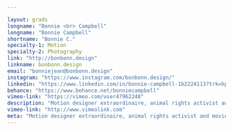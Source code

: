 ```yaml
---

layout: grads
longname: "Bonnie <br> Campbell"
longname: "Bonnie Campbell"
shortname: "Bonnie C."
specialty-1: Motion
specialty-2: Photography
link: "http://bonbonn.design"
linkname: bonbonn.design
email: "bonniejean@bonbonn.design"
instagram: "https://www.instagram.com/bonbonn.design/"
linkedin: "https://www.linkedin.com/in/bonnie-campbell-1b2224113?trk=hp-identity-photo"
behance: "https://www.behance.net/bonniecampbell"
vimeo-link: "https://vimeo.com/user47962248"
description: "Motion designer extraordinaire, animal rights activist and movie buff! I love making people smile with my creations, and pride myself on my resourcefulness to learn and explore new techniques."
vimeo-link: "http://www.vimeolink.com"
meta: "Motion designer extraordinaire, animal rights activist and movie buff! I love making people smile with my creations, and pride myself on my resourcefulness to learn and explore new techniques."
---
```

